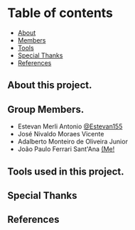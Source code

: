 # Table of contents

- [About](#about-project)
- [Members](#members)
- [Tools](#tools)
- [Special Thanks](#special-thanks)
- [References](#refs)

## <a id="about-project">About this project.</a>

## <a id="members">Group Members.</a>

- Estevan Merli Antonio [@Estevan155](https://github.com/Estevan155)
- José Nivaldo Moraes Vicente
- Adalberto Monteiro de Oliveira Junior
- João Paulo Ferrari Sant'Ana [(Me!](https://github.com/GhostlyTrincket/)

## <a id="tools">Tools used in this project.</a>

## <a id="special-thanks">Special Thanks</a>

## <a id="refs">References</a>
